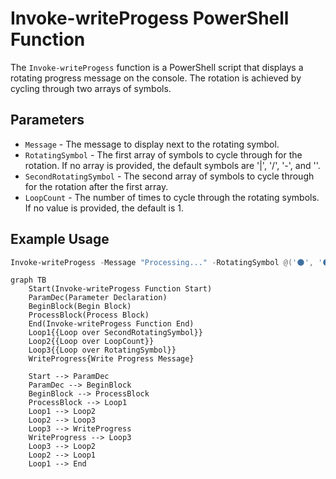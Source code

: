 # Invoke-writeProgess PowerShell Function

The `Invoke-writeProgess` function is a PowerShell script that displays a rotating progress message on the console. The rotation is achieved by cycling through two arrays of symbols.

## Parameters

* `Message` - The message to display next to the rotating symbol.
* `RotatingSymbol` - The first array of symbols to cycle through for the rotation. If no array is provided, the default symbols are '|', '/', '-', and '\'.
* `SecondRotatingSymbol` - The second array of symbols to cycle through for the rotation after the first array.
* `LoopCount` - The number of times to cycle through the rotating symbols. If no value is provided, the default is 1.

## Example Usage

```powershell
Invoke-writeProgess -Message "Processing..." -RotatingSymbol @('🌑', '🌒', '🌓', '🌔', '🌕', '🌖', '🌗', '🌘') -SecondRotatingSymbol @('❤️', '🧡', '💛', '💚') -LoopCount 2
```

```mermaid
graph TB
    Start(Invoke-writeProgess Function Start)
    ParamDec(Parameter Declaration)
    BeginBlock(Begin Block)
    ProcessBlock(Process Block)
    End(Invoke-writeProgess Function End)
    Loop1{{Loop over SecondRotatingSymbol}}
    Loop2{{Loop over LoopCount}}
    Loop3{{Loop over RotatingSymbol}}
    WriteProgress{Write Progress Message}

    Start --> ParamDec
    ParamDec --> BeginBlock
    BeginBlock --> ProcessBlock
    ProcessBlock --> Loop1
    Loop1 --> Loop2
    Loop2 --> Loop3
    Loop3 --> WriteProgress
    WriteProgress --> Loop3
    Loop3 --> Loop2
    Loop2 --> Loop1
    Loop1 --> End

```

